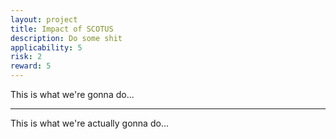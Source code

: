 ```yaml
---
layout: project
title: Impact of SCOTUS
description: Do some shit
applicability: 5
risk: 2
reward: 5
---
```


This is what we're gonna do...

<hr />

This is what we're actually gonna do...
